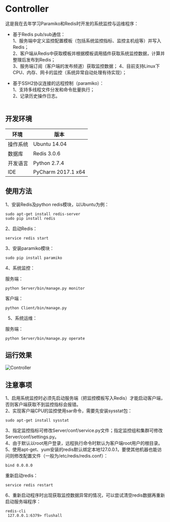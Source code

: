 # Controller
这是我在去年学习Paramiko和Redis时开发的系统监控与运维程序：

- 基于Redis pub/sub通信：    
1、服务端中定义监控配置模板（包括系统监控指标、监控主机组等）并写入Redis；        
2、客户端从Redis中获取模板并根据模板调用插件获取系统监控数据，计算并整理后发布到Redis；    
3、服务端订阅（客户端的发布频道）获取监控数据；
4、目前支持Linux下CPU、内存、网卡的监控（系统异常自动处理有待实现）；

- 基于SSH2协议连接的远程控制（paramiko）：       
1、支持多线程文件分发和命令批量执行；    
2、记录历史操作日志。    
     
## 开发环境
环境 | 版本
---|---
操作系统 | Ubuntu 14.04
数据库 | Redis 3.0.6
开发语言 | Python 2.7.4
IDE | PyCharm 2017.1 x64

## 使用方法
1、安装Redis及python redis模块，以Ubuntu为例：
<pre><code>sudo apt-get install redis-server
sudo pip install redis
</code></pre>

2、启动Redis：
<pre><code>service redis start</code></pre>

3、安装paramiko模块：
<pre><code>sudo pip install paramiko</code></pre>

4、系统监控：   
    
服务端：
<pre><code>python Server/bin/manage.py monitor</code></pre>
客户端：
<pre><code>python Client/bin/manage.py</code></pre>
 
5、系统运维：   
    
服务端：
<pre><code>python Server/bin/manage.py operate</code></pre>

## 运行效果
![Controller](http://ooaovpott.bkt.clouddn.com/Monitor-Operator.png)
 
 ## 注意事项
 1、启用系统监控时必须先启动服务端（把监控模板写入Redis）才能启动客户端，否则客户端获取不到监控指标会报错。     
 2、实现客户端CPU的监控使用sar命令，需要先安装sysstat包：    
 <pre><code>sudo apt-get install sysstat</code></pre>
 3、指定监控指标可修改Server/conf/service.py文件；指定监控组和集群可修改Server/conf/settings.py。    
 4、由于默认以root用户登录，远程执行命令时默认为客户端root用户的根目录。
 5、使用apt-get、yum安装的redis默认绑定本地127.0.0.1，要使其他机器也能访问则修改配置文件（一般为/etc/redis/redis.conf）：
 <pre><code>bind 0.0.0.0</code></pre>
 重新启动redis：
 <pre><code>service redis restart</code></pre>
 6、重新启动程序时出现获取监控数据异常的情况，可以尝试清空redis数据再重新启动服务端程序：
 <pre><code>redis-cli
 127.0.0.1:6379> flushall
 </code></pre>